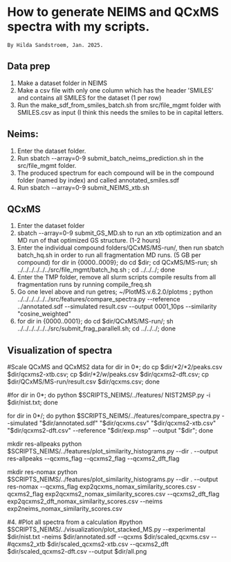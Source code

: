 # How to generate NEIMS and QCxMS spectra with my scripts. 
    By Hilda Sandstroem, Jan. 2025. 

## Data prep
1. Make a dataset folder in NEIMS
2. Make a csv file with only one column which has the header 'SMILES' and contains all SMILES for the dataset (1 per row)
3. Run the make_sdf_from_smiles_batch.sh from src/file_mgmt folder with SMILES.csv as input (I think this needs the smiles to be in capital letters.

## Neims: 
1. Enter the dataset folder.
2. Run sbatch --array=0-9 submit_batch_neims_prediction.sh in the src/file_mgmt folder.
3. The produced spectrum for each compound will be in the compound folder (named by index) and called annotated_smiles.sdf
4. Run sbatch --array=0-9 submit_NEIMS_xtb.sh

## QCxMS
1. Enter the dataset folder
2. sbatch --array=0-9 submit_GS_MD.sh to run an xtb optimization and an MD run of that optimized GS structure. (1-2 hours)
3. Enter the individual compound folders/QCxMS/MS-run/, then run sbatch batch_hq.sh in order to run all fragmentation MD runs. (5 GB per compound)
        for dir in {0000..0009}; do cd $dir; cd QCxMS/MS-run; sh ../../../../../../src/file_mgmt/batch_hq.sh ; cd ../../../; done
6. Enter the TMP folder, remove all slurm scripts compile results from all fragmentation runs by running compile_freq.sh
8. Go one level above and run getres; ~/PlotMS.v.6.2.0/plotms ; python ../../../../../../src/features/compare_spectra.py --reference ../annotated.sdf --simulated result.csv --output 0001_10ps --similarity "cosine_weighted"
9. for dir in {0000..0001}; do cd $dir/QCxMS/MS-run/; sh ../../../../../../src/submit_frag_parallell.sh; cd ../../../; done

## Visualization of spectra

#Scale QCxMS and QCxMS2 data
for dir in 0*; do cp $dir/*2/*2/peaks.csv $dir/qcxms2-xtb.csv;  cp $dir/*2/*w*/peaks.csv $dir/qcxms2-dft.csv;  cp $dir/QCxMS/MS-run/result.csv $dir/qcxms.csv; done

#for dir in 0*; do  python $SCRIPTS_NEIMS/../features/ NIST2MSP.py -i $dir/nist.txt; done


for dir in 0*/; do python $SCRIPTS_NEIMS/../features/compare_spectra.py --simulated "$dir/annotated.sdf" "$dir/qcxms.csv" "$dir/qcxms2-xtb.csv" "$dir/qcxms2-dft.csv" --reference "$dir/exp.msp" --output "$dir"; done



mkdir res-allpeaks
python $SCRIPTS_NEIMS/../features/plot_similarity_histograms.py     --dir . --output res-allpeaks --qcxms_flag --qcxms2_flag --qcxms2_dft_flag

mkdir res-nomax
python $SCRIPTS_NEIMS/../features/plot_similarity_histograms.py     --dir . --output res-nomax --qcxms_flag exp2qcxms_nomax_similarity_scores.csv -qcxms2_flag exp2qcxms2_nomax_similarity_scores.csv --qcxms2_dft_flag exp2qcxms2_dft_nomax_similarity_scores.csv --neims exp2neims_nomax_similarity_scores.csv

#4. #Plot all spectra from a calculation 
#python $SCRIPTS_NEIMS/../visualization/plot_stacked_MS.py --experimental $dir/nist.txt -neims $dir/annotated.sdf --qcxms  $dir/scaled_qcxms.csv --#qcxms2_xtb $dir/scaled_qcxms2-xtb.csv --qcxms2_dft $dir/scaled_qcxms2-dft.csv --output $dir/all.png